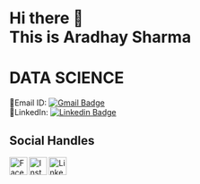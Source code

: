 # Hi there 👋 <br/> This is Aradhay Sharma

# DATA SCIENCE

📧Email ID: [![Gmail Badge](https://img.shields.io/badge/-Aradhay_Sharma-red?style=flat-square&logo=Gmail&logoColor=white&link=mailto:aradhyasharma2312@gmail.com)](mailto:aradhyasharma2312@gmail.com)  
💼LinkedIn: [![Linkedin Badge](https://img.shields.io/badge/-Aradhay_Sharma-blue?style=flat-square&logo=Linkedin&logoColor=white&link==https://www.linkedin.com/in/aradhay-sharma-291000202)](https://www.linkedin.com/in/aradhay-sharma-291000202)



## Social Handles

<a href="https://www.facebook.com/aradhyasharma23">
        <img align="left" alt="Facebook" width="32px" src="https://cdn2.iconfinder.com/data/icons/social-media-2102/100/social_media_network-27-512.png" />
</a>
<a href="https://www.instagram.com/ikka.ig/">
        <img align="left" alt="Instagram" width="32px" src="https://cdn2.iconfinder.com/data/icons/social-media-2285/512/1_Instagram_colored_svg_1-512.png" />
</a>
<a href="https://www.linkedin.com/in/aradhay-sharma-291000202">
        <img align="left" alt="Linkedin" width="32px" src="https://cdn3.iconfinder.com/data/icons/free-social-icons/67/linkedin_circle_color-512.png" />
</a>
